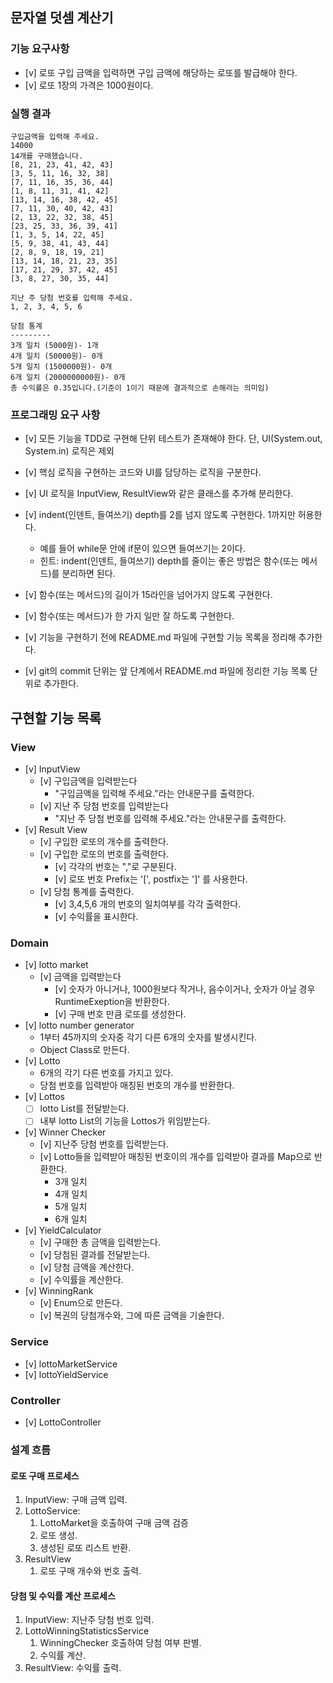 ## 문자열 덧셈 계산기


### 기능 요구사항
- [v] 로또 구입 금액을 입력하면 구입 금액에 해당하는 로또를 발급해야 한다.
- [v] 로또 1장의 가격은 1000원이다.

### 실행 결과
```
구입금액을 입력해 주세요.
14000
14개를 구매했습니다.
[8, 21, 23, 41, 42, 43]
[3, 5, 11, 16, 32, 38]
[7, 11, 16, 35, 36, 44]
[1, 8, 11, 31, 41, 42]
[13, 14, 16, 38, 42, 45]
[7, 11, 30, 40, 42, 43]
[2, 13, 22, 32, 38, 45]
[23, 25, 33, 36, 39, 41]
[1, 3, 5, 14, 22, 45]
[5, 9, 38, 41, 43, 44]
[2, 8, 9, 18, 19, 21]
[13, 14, 18, 21, 23, 35]
[17, 21, 29, 37, 42, 45]
[3, 8, 27, 30, 35, 44]

지난 주 당첨 번호를 입력해 주세요.
1, 2, 3, 4, 5, 6

당첨 통계
---------
3개 일치 (5000원)- 1개
4개 일치 (50000원)- 0개
5개 일치 (1500000원)- 0개
6개 일치 (2000000000원)- 0개
총 수익률은 0.35입니다.(기준이 1이기 때문에 결과적으로 손해라는 의미임)
```

### 프로그래밍 요구 사항
- [v] 모든 기능을 TDD로 구현해 단위 테스트가 존재해야 한다. 단, UI(System.out, System.in) 로직은 제외
- [v] 핵심 로직을 구현하는 코드와 UI를 담당하는 로직을 구분한다.
- [v] UI 로직을 InputView, ResultView와 같은 클래스를 추가해 분리한다.
- [v] indent(인덴트, 들여쓰기) depth를 2를 넘지 않도록 구현한다. 1까지만 허용한다.
  - 예를 들어 while문 안에 if문이 있으면 들여쓰기는 2이다. 
  - 힌트: indent(인덴트, 들여쓰기) depth를 줄이는 좋은 방법은 함수(또는 메서드)를 분리하면 된다.
  
- [v] 함수(또는 메서드)의 길이가 15라인을 넘어가지 않도록 구현한다.
- [v] 함수(또는 메서드)가 한 가지 일만 잘 하도록 구현한다.
- [v] 기능을 구현하기 전에 README.md 파일에 구현할 기능 목록을 정리해 추가한다.
- [v] git의 commit 단위는 앞 단계에서 README.md 파일에 정리한 기능 목록 단위로 추가한다.

## 구현할 기능 목록

### View
- [v] InputView
  - [v] 구입금액을 입력받는다
      - "구입금액을 입력해 주세요."라는 안내문구를 출력한다.
  - [v] 지난 주 당첨 번호를 입력받는다
    - "지난 주 당첨 번호를 입력해 주세요."라는 안내문구를 출력한다.
- [v] Result View
  - [v] 구입한 로또의 개수를 출력한다.
  - [v] 구입한 로또의 번호를 출력한다.
    - [v] 각각의 번호는 ","로 구분된다.
    - [v] 로또 번호 Prefix는 '[', postfix는 ']' 를 사용한다.
  - [v] 당첨 통계를 출력한다.
    - [v] 3,4,5,6 개의 번호의 일치여부를 각각 출력한다.
    - [v] 수익률을 표시한다.

### Domain
- [v] lotto market
  - [v] 금액을 입력받는다
    - [v] 숫자가 아니거나, 1000원보다 작거나, 음수이거나, 숫자가 아닐 경우 RuntimeExeption을 반환한다.
    - [v] 구매 번호 만큼 로또를 생성한다.
- [v] lotto number generator
    - 1부터 45까지의 숫자중 각기 다른 6개의 숫자를 발생시킨다.
    - Object Class로 만든다.
- [v] Lotto 
  - 6개의 각기 다른 번호를 가지고 있다.
  - 당첨 번호를 입력받아 매칭된 번호의 개수를 반환한다.
- [v] Lottos
  - [ ] lotto List를 전달받는다.
  - [ ] 내부 lotto List의 기능을 Lottos가 위임받는다.
- [v] Winner Checker
  - [v] 지난주 당첨 번호를 입력받는다.
  - [v] Lotto들을 입력받아 매칭된 번호이의 개수를 입력받아 결과를 Map으로 반환한다.
    - 3개 일치
    - 4개 일치
    - 5개 일치
    - 6개 일치
- [v] YieldCalculator
  - [v] 구매한 총 금액을 입력받는다.
  - [v] 당첨된 결과를 전달받는다.
  - [v] 당첨 금액을 계산한다.
  - [v] 수익률을 계산한다.
- [v] WinningRank
  - [v] Enum으로 만든다.
  - [v] 복권의 당첨개수와, 그에 따른 금액을 기술한다.

### Service
- [v] lottoMarketService
- [v] lottoYieldService

### Controller
- [v] LottoController

### 설계 흐름
#### 로또 구매 프로세스
1. InputView: 구매 금액 입력.
2. LottoService: 
   1. LottoMarket을 호출하여 구매 금액 검증
   2. 로또 생성. 
   2. 생성된 로또 리스트 반환.
4. ResultView
   1. 로또 구매 개수와 번호 출력.

#### 당첨 및 수익률 계산 프로세스
1. InputView: 지난주 당첨 번호 입력.
2. LottoWinningStatisticsService
   1. WinningChecker 호출하여 당첨 여부 판별. 
   2. 수익률 계산.
3. ResultView: 수익률 출력.





